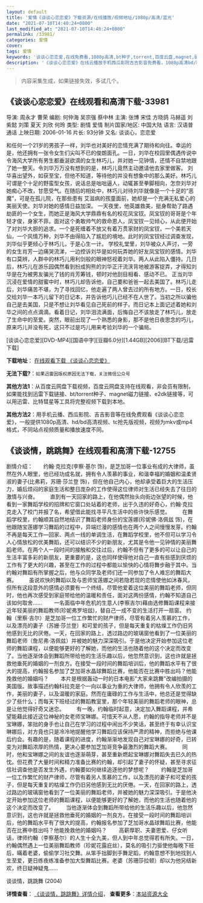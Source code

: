 ```yaml
---
layout: default
title: '爱情《谈谈心恋恋爱》下载资源/在线播放/视频地址/1080p/高清/蓝光'
date: "2021-07-10T14:40:24+0800"
last_modified_at: "2021-07-10T14:40:24+0800"
permalink: /33981/
categories: 爱情
cover:
tags: 爱情
keywords: '谈谈心恋恋爱,在线免费看,1080p高清,bt种子,torrent,百度云盘,magnet,磁力链,迅雷下载资源'
description: '《谈谈心恋恋爱》在线云播放手机西瓜影院吉吉影音免费看，1080p高清bd/hd未删减完整版和tc抢先枪版，mkv/mp4格式，附带bt/torrent种子、magnet/磁力链、百度云盘、网盘资源迅雷下载链接'
---
```


>内容采集生成，如果链接失效，多试几个。


## 《谈谈心恋恋爱》在线观看和高清下载-33981

导演: 周永才 曹荣 编剧: 何仲海 吴宗强 蔡中林 主演: 张博 宋佳 方晓鸽 马赫遥 刘紫懿 刘策 夏天 刘欣 何玲 类型: 剧情 爱情 制片国家/地区: 中国大陆 语言: 汉语普通话 上映日期: 2006-01-16 片长: 93分钟 又名: 谈谈心，恋恋爱

和任何一个21岁的男孩子一样，刘华也对美好的恋情充满了期待和向往。幸运的是，他还拥有一张令女生们尖叫不已的俊朗面孔。一日，刘华在校园里偶遇传说中令海风大学所有男生都垂涎欲滴的女生林巧儿，并对她一见钟情，还情不自禁地跟了她一整天。令刘华万万没有想到的是，林巧儿竟然主动邀请他去家里做客。 刘华喜出望外，如获至宝，但他不知道，等待他的并没有想象中的那么美好。林巧儿可谓是个十足的野蛮型女孩，说话总是咄咄逼人，动辄甚至拳脚相向，怎奈刘华对她痴心不改，甘愿受气。在随后的相处中，林巧儿对待刘华就像是一个十足的“恶魔”，可是在孤儿院，在那些患有 艾滋病的孩童面前，她却是一个充满无私爱心的美丽天使。刘华对她的感情日益加深。 一天夜里，他英雄救美，挺身帮助了路遇劫匪的一个女生，而她正是海风大学鼎鼎有名的校花凤宝钗。凤宝钗的哥哥是个年轻才俊，身家不菲。面对这个勇敢帅气的救命恩人，凤宝钗一见倾心，从此便开始了对刘华大胆的追求。一个是死缠着不放又有着万贯家财的凤宝钗，一个美若天仙，一个风情万种，刘华不由得陷入了尴尬的境地。此时的凤宝钗经过调查发现，刘华似乎更倾心于林巧儿，于是心生一计。 学校礼堂里，刘华被众人声讨，一旁的女生肖芳一边痛哭流涕，一边控诉刘华是如何玩弄她的好友凤宝钗的感情。刘华有口莫辨，人群中的林巧儿用利剑般的眼神怒视着刘华。两人从此陷入僵持。几日后，林巧儿在游乐园偶然看到扮成狗熊的刘华正汗流浃背地被游客捉弄，才得知刘华是在为被男友骗光了钱的肖芳筹钱，顿时对他刮目相看、感动不已。 正当刘华沉浸在爱情的甜蜜中时，林巧儿却告诉他，自己要和爸爸一起去美国了。林巧儿走后，刘华痛苦不堪，为了寻找回忆，他走遍了两人曾去过的所有地方。一日，校长交给刘华一本巧儿留下的日记本，并告诉他巧儿已经不在人世了。当初之所以骗他自己是去美国，只是不想让刘华看见自己死前的样子。而日记本上面记述着她和刘华之间的点点滴滴。看着日记，刘华泪流满面，后悔自己不该放走了林巧儿，放走了生命中的至爱。突然，眼前出现了一个熟悉的身影，那不是他日夜思念的巧儿，原来巧儿并没有死，这只不过是巧儿用来考验刘华的一个骗局。


[谈谈心恋恋爱][DVD-MP4][国语中字][豆瓣6.0分][1.44GB][2006][BT下载/迅雷下载]

**下载地址**： [在线观看下载 《谈谈心恋恋爱》](https://www.btdx8.com/torrent/ttxlla_2006.html) 


**无法下载?**：`如果迅雷因版权原因无法下载，关注微信公众号 `

**其他方法1**：从百度云网盘下载视频，百度云网盘支持在线观看，非会员有限制，如果能找到迅雷下载链接、bt/torrent种子、magnet磁力链接、e2dk链接等，可以用迅雷、比特彗星等工具将完整视频下载到本地。

**其他方法2**：用手机云播、西瓜影院、吉吉影音等在线免费观看《谈谈心恋恋爱》，一般提供1080p高清、hd/bd高清视频、tc抢先版视频，视频为mkv或mp4格式，不同站点视频质量和播放速度不同。


## 《谈谈情，跳跳舞》在线观看和高清下载-12755

剧情介绍：　　约翰·克拉克(李察·基尔 饰)，是芝加哥一位事业有成的大律师，虽然在外人眼里，他已经功成名就，拥有令人羡慕的事业，和谐幸福的婚姻和温柔贤淑的妻子(比弗莉，苏珊·莎兰登 饰)，但在他自己内心，他却承受着巨大的生活压力，婚后烦闷的家庭生活和整日庞杂的工作使得这位律师对生活已经失去了往日的激情与兴奋。 　　直到有一天回家的路上，在他偶然抬头向街边张望的时候，他看到一家舞蹈学校的招牌和它窗口处站着的老师，出于久违的好奇心，约翰·克拉克走入了校门并报了名，希望借此能找寻平凡生活中的些许快乐感觉。 　　在舞蹈学校里，约翰顺其自然地结识了舞蹈老师身份的宝莲娜(珍妮佛·洛佩兹 饰)，在他跟随宝莲娜学习舞蹈的过程中，异端烂漫的感情也在两个人之间慢慢发芽。约翰不再是每天工作—回家、两点一线的单调生活，在舞蹈学校里，他不但可以学习令人心情放松的优美舞蹈，还可以结识不少的新朋友，尤其是令他一见钟情的美丽舞蹈老师。在两个人一段时间的接触和交往过后，约翰不但有了更多的可以让自己的生活丰富多彩的新朋友，更重要的是，这也同样使得他对自己一直有些感到厌烦的工作有了更大的兴趣，甚至在工作的过程中都能以愉快的心情将舞步融于其中。当约翰对舞蹈有所掌握之后，他与众同学及老师们还一同参加了令人难忘的舞蹈大赛。 　　虽说欢快的舞蹈以及与恩师宝莲娜之间若隐若现的恋情使他如沐春风，但所有这段意外的感情必须要有一个终结，尽管他爱着这位美丽的舞蹈老师，但同时，他也再次感受到家庭带给他的温暖和责任，面对这两份感情，约翰不知道自己该如何取舍…… 　　一名面临中年危机的生意人(李察吉尔)藉由选修舞蹈课程来接近年轻美丽的舞蹈教师(珍妮弗罗培兹)，替自己一成不变的生活打开一扇窗。 约翰（里察·吉尔）是芝加哥一位工作繁忙的财产律师，尽管有着另人羡慕的工作，以及漂亮的妻子（苏姗·莎兰登）和可爱的孩子，但是每天重复的枯燥工作仍旧另他感到无比的厌倦。一天，在回家的路上，透过路边的玻璃窗他看到了一位美丽的舞蹈老师（詹尼弗·洛佩兹）并被她的魅力深深吸引。于是他决定开始参加这位老师的舞蹈课程，以便能够更好的了解她，而他的生活也随着他的这个决定而改变了。当他逐渐体会到舞蹈所带给他的生活乐趣以后，他忽然意识到，这也许就是拯救他垂死的婚姻的一剂良方。在接受一段时间的舞蹈培训后，他的舞蹈水平有了很大的提高，约翰报名参加了芝加哥水晶球舞蹈比赛，他能否在比赛中胜出吗？他能挽救他的婚姻吗？ 　　本片是根据轰动一时的日本电影"大家来跳舞"改编拍摄的美国版。故事描述约翰科拉克是个一向以事业为重的大律师，他拥有令人欣羡的工作，美丽的妻子，以及温暖的家庭。然而在庸碌的工作与生活中，他总还是觉得缺少了些什么；而每天下班经过的舞蹈教室里，那个年轻美丽的舞蹈老师的眼神，总是让他觉得好奇又迷恋。 　　有一晚，约翰临时起意，决定加入舞蹈课程，并希望能藉此接近这位神秘的女老师宝琳娜。可惜天不从人愿，约翰的指导老师并不是宝琳娜，笨拙的身手也让自己在学习的过程中闹出不少笑话，甚至终于有幸认识宝琳娜后，对方竟也只是冷冷地提醒他学习舞蹈应该保持严肃的精神，而拒绝与他课后约会。有趣的是，随着课程的进度，约翰渐渐地发现自己对宝琳娜的好奇，已转变为对舞蹈浓厚的热情，更决心要参加芝加哥竞争最激烈的舞蹈大赛。 　　同时，他和宝琳娜之间的友谊也逐渐萌芽，甚至重新燃起宝琳娜对舞蹈失去已久的热忱。但花费了大量时间和精力准备比赛的约翰，却引起了妻子的怀疑，甚至寻求征信社调查他是否发生外遇，约翰要如何继续追逐他的梦想呢？ 　　约翰是芝加哥一位工作繁忙的财产律师，尽管有着另人羡慕的工作，以及漂亮的妻子和可爱的孩子，但是每天重复的枯燥工作仍旧另他感到无比的厌倦。一天，在回家的路上，透过路边的玻璃窗他看到了一位美丽的舞蹈老师，并被她的魅力深深吸引。于是他决定开始参加这位老师的舞蹈课程，以便能够更好的了解她，而他的生活也随着他的这个决定而改变了。 　　当他逐渐体会到舞蹈所带给他的生活乐趣以后，他忽然意识到，这也许就是拯救他垂死的婚姻的一剂良方。在接受一段时间的舞蹈培训后，他的舞蹈水平有了很大的提高，约翰报名参加了芝加哥水晶球舞蹈比赛，他能否在比赛中胜出吗？他能挽救他的婚姻吗？ 　　高薪厚职、夫妻恩爱、仔女听话，律师约翰（李察基尔）的人生十全九美，但人到中年总觉得若有所失。一日，约翰偶然遇上一位美丽舞蹈教师（珍妮花露庇丝），莫名的吸引力驱使他每晚下班后，暪着老婆，偷偷学习社交舞。从笨手拙脚到手舞足蹈，约翰意想不到地找到人生至爱，更日练夜练准备参加大型舞蹈比赛。老婆（苏珊莎拉顿）却以为他另结新欢，终日疑神疑鬼……


谈谈情，跳跳舞 (2004)

**详情查看**： [《谈谈情，跳跳舞》详情介绍](/movie/12755/)， **查看更多**：[本站资源大全](/movie/t/all/)

